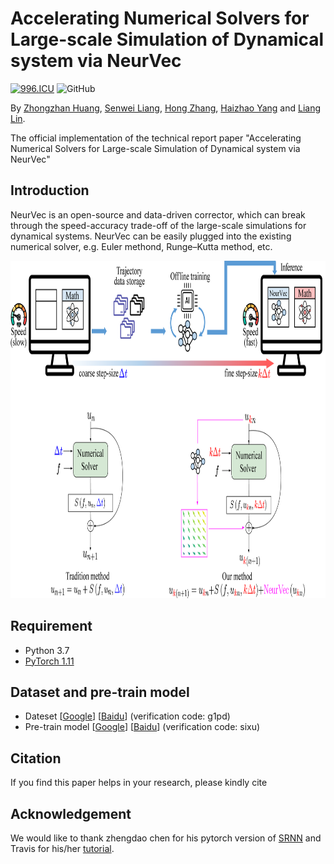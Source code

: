 # Accelerating Numerical Solvers for Large-scale Simulation of Dynamical system via NeurVec

[![996.ICU](https://img.shields.io/badge/link-996.icu-red.svg)](https://996.icu) 
![GitHub](https://img.shields.io/github/license/gbup-group/DIANet.svg)


By [Zhongzhan Huang](https://dedekinds.github.io/), [Senwei Liang](https://leungsamwai.github.io), [Hong Zhang](https://scholar.google.com/citations?user=lo_niigAAAAJ&hl=zh-CN), [Haizhao Yang](https://haizhaoyang.github.io/) and [Liang Lin](http://www.linliang.net/).


The official implementation of the technical report paper "Accelerating Numerical Solvers for Large-scale Simulation of Dynamical system via NeurVec"



## Introduction
NeurVec is an open-source and data-driven corrector, which can break through the speed-accuracy trade-off of the large-scale simulations for dynamical systems. NeurVec can be easily plugged into the existing numerical solver, e.g. Euler methond, Runge–Kutta method, etc.

<p align="center">
  <img src="https://github.com/dedekinds/NeurVec/blob/main/image/github.png" width = "830" height = "540">
</p>

## Requirement
* Python 3.7 
* [PyTorch 1.11](http://pytorch.org/)

## Dataset and pre-train model
* Dateset [[Google](https://drive.google.com/drive/folders/1nyiiGsp0QXCsLV1cW8qmH38Bp1VE4mjP?usp=sharing)] [[Baidu](https://pan.baidu.com/s/1-0OXyoJqu_-44xTY47IQJg)] (verification code: g1pd)
* Pre-train model [[Google](https://drive.google.com/drive/folders/1rO59snwIbig2gH-d0Y058-4mUQJ-riUw?usp=sharing)] [[Baidu](https://pan.baidu.com/s/1IYoTwobzFZfZ1Kd3rc76IA)]  (verification code: sixu)


## Citation
If you find this paper helps in your research, please kindly cite 

## Acknowledgement
We would like to thank zhengdao chen for his pytorch version of [SRNN](https://github.com/zhengdao-chen/SRNN) and Travis for his/her [tutorial](https://travisdoesmath.github.io/pendulum-explainer/).
